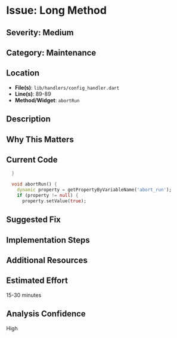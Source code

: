 # Issue: Long Method

## Severity: Medium

## Category: Maintenance

## Location
- **File(s)**: `lib/handlers/config_handler.dart`
- **Line(s)**: 89-89
- **Method/Widget**: `abortRun`

## Description


## Why This Matters


## Current Code
```dart
  }

  void abortRun() {
    dynamic property = getPropertyByVariableName('abort_run');
    if (property != null) {
      property.setValue(true);
```

## Suggested Fix


## Implementation Steps


## Additional Resources


## Estimated Effort
15-30 minutes

## Analysis Confidence
High
